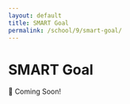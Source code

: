 ```yaml
---
layout: default
title: SMART Goal
permalink: /school/9/smart-goal/
---
```


# SMART Goal

👋 Coming Soon!
